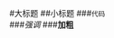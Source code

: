 #大标题
##小标题
###`代码                                                                                                                      `
###*强调*
###**加粗**
